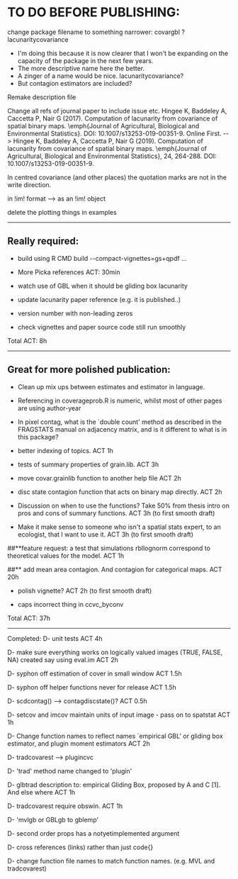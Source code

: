 # TO DO BEFORE PUBLISHING:

change package filename to something narrower: covargbl  ? lacunaritycovariance
- I'm doing this because it is now clearer that I won't be expanding on the capacity of the package in the next few years.
- The more descriptive name here the better.
- A zinger of a name would be nice. lacunaritycovariance?
- But contagion estimators are included?

Remake description file

Change all refs of journal paper to include issue etc.
Hingee K, Baddeley A, Caccetta P, Nair G (2017). Computation of lacunarity from covariance of spatial binary maps. \emph{Journal of Agricultural, Biological and Environmental Statistics}. DOI: 10.1007/s13253-019-00351-9. Online First.
-->
Hingee K, Baddeley A, Caccetta P, Nair G (2019). Computation of lacunarity from covariance of spatial binary maps. \emph{Journal of Agricultural, Biological and Environmental Statistics}, 24, 264-288. DOI: 10.1007/s13253-019-00351-9.

In centred covariance (and other places) the quotation marks are not in the write direction.

in !im! format --> as an !im! object

delete the plotting things in examples

----

## Really required:

- build using R CMD build --compact-vignettes=gs+qpdf  ...

- More Picka references ACT: 30min

- watch use of GBL when it should be gliding box lacunarity

- update lacunarity paper reference (e.g. it is published..)

- version number with non-leading zeros

- check vignettes and paper source code still run smoothly

Total ACT: 8h 

----

## Great for more polished publication:
- Clean up mix ups between estimates and estimator in language.

- Referencing in coverageprob.R is numeric, whilst most of other pages are using author-year

- In pixel contag, what is the `double count' method as described in the FRAGSTATS manual on adjacency matrix, and is it different to what is in this package? 

- better indexing of topics. ACT 1h

- tests of summary properties of grain.lib. ACT 3h

- move covar.grainlib function to another help file  ACT 2h

- disc state contagion function that acts on binary map directly. ACT 2h

- Discussion on when to use the functions? Take 50% from thesis intro on pros and cons of summary functions. ACT 3h (to first smooth draft)

- Make it make sense to someone who isn't a spatial stats expert, to an ecologist, that I want to use it. ACT 3h (to first smooth draft)

##**feature request: a test that simulations rbllognorm correspond to theoretical values for the model. ACT 1h

##** add mean area contagion. And contagion for categorical maps. ACT 20h

- polish vignette? ACT 2h (to first smooth draft)

- caps incorrect thing in ccvc_byconv



Total ACT: 37h

----------------------
Completed:
D- unit tests ACT 4h

D- make sure everything works on logically valued images (TRUE, FALSE, NA) created say using eval.im ACT 2h

D- syphon off estimation of cover in small window ACT 1.5h

D- syphon off helper functions never for release ACT 1.5h

D- scdcontag() --> contagdiscstate()? ACT 0.5h

D- setcov and imcov maintain units of input image - pass on to spatstat ACT 1h

D- Change function names to reflect names `empirical GBL' or gliding box estimator, and plugin moment estimators  ACT 2h

D- tradcovarest --> plugincvc

D- 'trad' method name changed to 'plugin'

D- glbtrad description to: empirical Gliding Box, proposed by A and C [1]. And else where ACT 1h

D- tradcovarest require obswin. ACT 1h

D- 'mvlgb or GBLgb to gblemp'

D- second order props has a notyetimplemented argument

D- cross references (links) rather than just code{}

D- change function file names to match function names. (e.g. MVL and tradcovarest)

